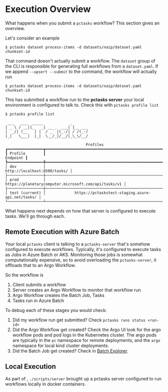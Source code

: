 # Execution Overview

What happens when you submit a `pctasks` workflow? This section gives an overview.

Let's consider an example

```
$ pctasks dataset process-items -d datasets/naip/dataset.yaml chunkset-id
```

That command doesn't actually submit a workflow. The `dataset` group of the CLI is responsible for generating full workflows from a `dataset.yaml`. If we append `--upsert --submit` to the command, the workflow will actually run

```
$ pctasks dataset process-items -d datasets/naip/dataset.yaml chunkset-id
```

This has submitted a workflow run to the **pctasks server** your local environment is configured to talk to.
Check this with `pctasks profile list`

```
$ pctasks profile list

 ___   ___  _____            _
| _ \ / __||_   _| __ _  ___| |__ ___
|  _/| (__   | |  / _` |(_-/| / /(_-/
|_|   \___|  |_|  \__/_|/__/|_\_\/__/

                                    Profiles                                     
┏━━━━━━━━━━━━━━━━┳━━━━━━━━━━━━━━━━━━━━━━━━━━━━━━━━━━━━━━━━━━━━━━━━━━━━━━━━━━━━━━┓
┃ Profile        ┃                                                     Endpoint ┃
┡━━━━━━━━━━━━━━━━╇━━━━━━━━━━━━━━━━━━━━━━━━━━━━━━━━━━━━━━━━━━━━━━━━━━━━━━━━━━━━━━┩
│ dev            │                                 http://localhost:8500/tasks/ │
├────────────────┼──────────────────────────────────────────────────────────────┤
│ prod           │         https://planetarycomputer.microsoft.com/api/tasks/v1 │
├────────────────┼──────────────────────────────────────────────────────────────┤
│ test (current) │             https://pctaskstest-staging.azure-api.net/tasks/ │
└────────────────┴──────────────────────────────────────────────────────────────┘
```

What happens next depends on how that server is configured to execute tasks.
We'll go through each.

## Remote Execution with Azure Batch

Your local `pctasks` client is talking to a `pctasks-server` that's somehow
configured to execute workflows. Typically, it's configured to execute tasks as
Jobs in Azure Batch or AKS. Monitoring those jobs is somewhat computationally
expensive, so to avoid overloading the `pctasks-server`, it offloads that to an
Argo Workflow.

So the workflow is

1. Client submits a workflow
2. Server creates an Argo Workflow to monitor that workflow run
3. Argo Workflow creates the Batch Job, Tasks
4. Tasks run in Azure Batch

To debug each of these stages you would check:

1. Did my workflow run get submitted? Check `pctasks runs status <run-id>`
2. Did the Argo Workflow get created? Check the Argo UI look for the argo
   workflow pods and pod logs in the Kubernetes cluster. The argo pods are
   typically in the `pc` namespace for remote deployments, and the `argo`
   namespace for local kind cluster deployments.
3. Did the Batch Job get created? Check in [Batch
   Explorer](https://azure.github.io/BatchExplorer/).

## Local Execution

As part of [](#setup), `./scripts/server` brought up a pctasks server configured
to run workflows locally in docker containers.